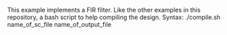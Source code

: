 This example implements a FIR filter. Like the other examples in this repository, a bash script to help compiling the design. Syntax: ./compile.sh name_of_sc_file name_of_output_file
